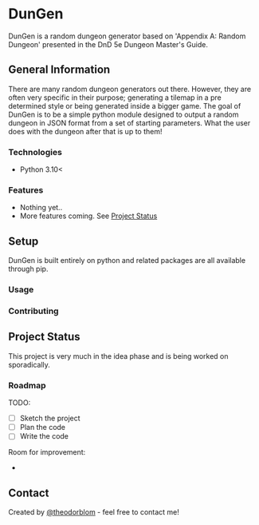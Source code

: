# DunGen

DunGen is a random dungeon generator based on 'Appendix A: Random Dungeon'
presented in the DnD 5e Dungeon Master's Guide.

## General Information

There are many random dungeon generators out there. However, they are often
very specific in their purpose; generating a tilemap in a pre determined style
or being generated inside a bigger game. The goal of DunGen is to be a simple
python module designed to output a random dungeon in JSON format from a set of
starting parameters. What the user does with the dungeon after that is up to
them!

### Technologies

- Python 3.10<

### Features

- Nothing yet..
- More features coming. See [Project Status](#project-status)

## Setup

DunGen is built entirely on python and related packages are all available
through pip.

### Usage

### Contributing

## Project Status

This project is very much in the idea phase and is being worked on
sporadically.

### Roadmap

TODO:

- [ ] Sketch the project
- [ ] Plan the code
- [ ] Write the code

Room for improvement:

-

## Contact

Created by [@theodorblom](https://www.theodorblom.com) - feel free to contact
me!
